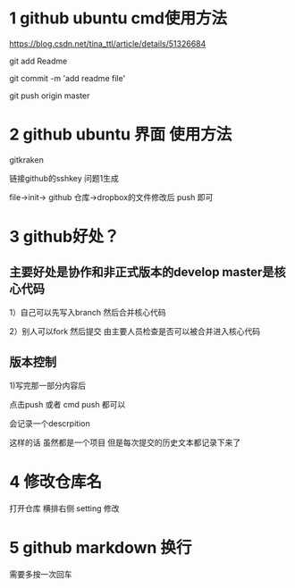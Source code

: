 # 1 github ubuntu cmd使用方法
https://blog.csdn.net/tina_ttl/article/details/51326684


git add Readme


git commit -m 'add readme file'


git push origin master

# 2 github ubuntu 界面 使用方法
gitkraken

链接github的sshkey 问题1生成


file->init-> github 仓库->dropbox的文件修改后 push 即可

# 3 github好处？

## 主要好处是协作和非正式版本的develop master是核心代码 

1）自己可以先写入branch 然后合并核心代码

2）别人可以fork 然后提交 由主要人员检查是否可以被合并进入核心代码

## 版本控制

1)写完那一部分内容后

点击push 或者 cmd push 都可以 

会记录一个descrpition

这样的话 虽然都是一个项目 但是每次提交的历史文本都记录下来了

# 4 修改仓库名
打开仓库  横排右侧 setting 修改

# 5 github markdown 换行
需要多按一次回车
